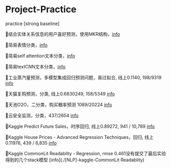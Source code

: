 # Project-Practice
practice [strong baseline]



🚩结合实体关系信息的用户喜好预测，使用MKR结构，[info](./结合知识图谱的电影推荐)

🚩简易表情分类，[info](./[CV]人脸表情识别base)

🚩简易self attention文本分类，[info](./[CV]人脸表情识别base)

🚩简易textCNN文本分类，[info](./[CV]人脸表情识别base)



🚩工业蒸汽量预测，多模型集成回归预测问题，易过拟合, 线上0.1140,  198/9319 [info](./[ML]-Tianchi-工业蒸汽预测)

🚩天猫复购预测，分类, 线上0.6830249,  158/5349 [info](./[ML]-Tianchi-天猫重复购买)

🚩天池O2O，二分类，购买概率预测 1089/20224  [info](./[ML]-Tianchi-O2O优惠券预测)

🚩云安全监测，分类，437/2654 [info](./[ML]-云安全监测)

🚩Kaggle Predict Future Sales，时序回归, 线上0.89272,  941 / 10,789 [info](./[ML]房价预测)

🚩Kaggle House Prices - Advanced Regression Techniques，回归, 线上0.11976,  439 / 6,835 [info](./[ML]地震预测)

🚩Kaggle CommonLit Readablity - Regression, rmse 0.461没有提交了最后实验得到的几个stack模型 [info](./[NLP]-kaggle-CommonLit Readablity)

